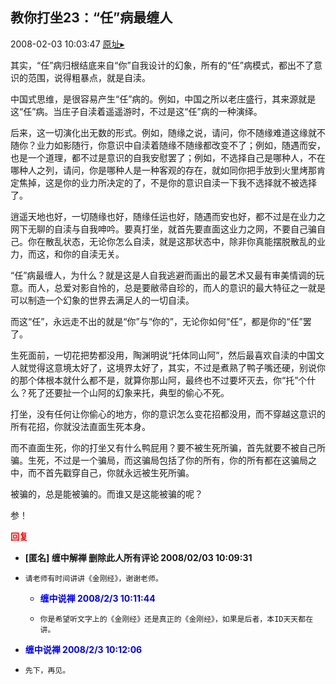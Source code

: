 ## 教你打坐23：“任”病最缠人
2008-02-03 10:03:47
[原址▸](http://www.fxgan.com/chan_time/2008_01_06/920.htm)



 其实，“任”病归根结底来自“你”自我设计的幻象，所有的“任”病模式，都出不了意识的范围，说得粗暴点，就是自渎。
 
 中国式思维，是很容易产生“任”病的。例如，中国之所以老庄盛行，其来源就是这“任”病。当庄子自渎着遥遥游时，不过是这“任”病的一种演绎。
 
 后来，这一切演化出无数的形式。例如，随缘之说，请问，你不随缘难道这缘就不随你？业力如影随行，你意识中自渎着随缘不随缘都改变不了；例如，随遇而安，也是一个道理，都不过是意识的自我安慰罢了；例如，不选择自己是哪种人，不在哪种人之列，请问，你是哪种人是一种客观的存在，就如同你把手放到火里烤那肯定焦掉，这是你的业力所决定的了，不是你的意识自渎一下我不选择就不被选择了。
 
 逍遥天地也好，一切随缘也好，随缘任运也好，随遇而安也好，都不过是在业力之网下无聊的自渎与自我呻吟。要真打坐，就首先要直面这业力之网，不要自己骗自己。你在散乱状态，无论你怎么自渎，就是这那状态中，除非你真能摆脱散乱的业力，而这，和你的自渎无关。
 
 “任”病最缠人，为什么？就是这是人自我逃避而画出的最艺术又最有审美情调的玩意。而人，总爱对影自怜的，总是要敝帚自珍的，而人的意识的最大特征之一就是可以制造一个幻象的世界去满足人的一切自渎。
 
 而这“任”，永远走不出的就是“你”与“你的”，无论你如何“任”，都是你的“任”罢了。
 
 生死面前，一切花把势都没用，陶渊明说“托体同山阿”，然后最喜欢自渎的中国文人就觉得这意境太好了，这境界太好了，其实，不过是煮熟了鸭子嘴还硬，别说你的那个体根本就什么都不是，就算你那山阿，最终也不过要坏灭去，你“托”个什么？死了还要扯一个山阿的幻象来托，典型的偷心不死。
 
 打坐，没有任何让你偷心的地方，你的意识怎么变花招都没用，而不穿越这意识的所有花招，你就没法直面生死本身。
 
 而不直面生死，你的打坐又有什么鸭屁用？要不被生死所骗，首先就要不被自己所骗。生死，不过是一个骗局，而这骗局包括了你的所有，你的所有都在这骗局之中，而不首先戳穿自己，你就永远被生死所骗。
 
 被骗的，总是能被骗的。而谁又是这能被骗的呢？
 
 参！





<font color='red'>**回复**</font>


- **[匿名] 缠中解禅 删除此人所有评论  2008/02/03 10:09:31**
- ```
  请老师有时间讲讲《金刚经》，谢谢老师。
  ```
   - **<font color='blue'>缠中说禅 2008/2/3 10:11:44</font>**
   - ```
     你是希望听文字上的《金刚经》还是真正的《金刚经》，如果是后者，本ID天天都在讲。
     ```
- **<font color='blue'>缠中说禅 2008/2/3 10:12:06</font>**
- ```
  先下，再见。
  ```
